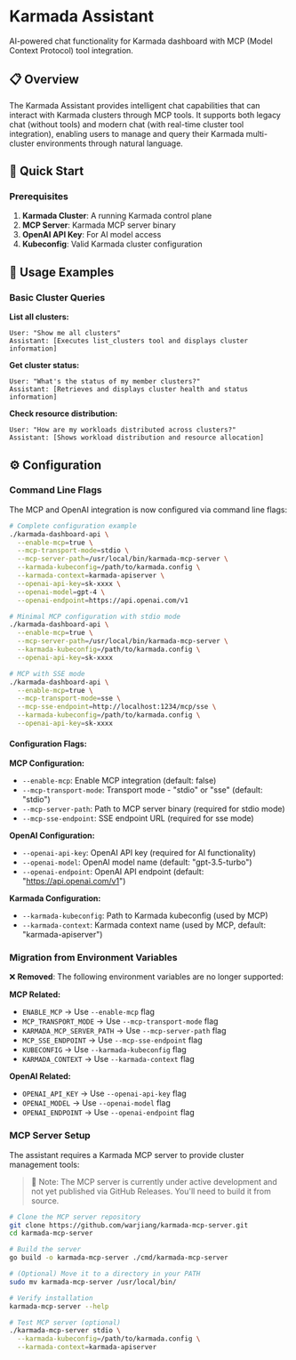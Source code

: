 # Karmada Assistant

AI-powered chat functionality for Karmada dashboard with MCP (Model Context Protocol) tool integration.

## 📋 Overview

The Karmada Assistant provides intelligent chat capabilities that can interact with Karmada clusters through MCP tools. It supports both legacy chat (without tools) and modern chat (with real-time cluster tool integration), enabling users to manage and query their Karmada multi-cluster environments through natural language.

## 🚀 Quick Start

### Prerequisites

1. **Karmada Cluster**: A running Karmada control plane
2. **MCP Server**: Karmada MCP server binary
3. **OpenAI API Key**: For AI model access
4. **Kubeconfig**: Valid Karmada cluster configuration

## 💬 Usage Examples

### Basic Cluster Queries

**List all clusters:**
```
User: "Show me all clusters"
Assistant: [Executes list_clusters tool and displays cluster information]
```

**Get cluster status:**
```
User: "What's the status of my member clusters?"
Assistant: [Retrieves and displays cluster health and status information]
```

**Check resource distribution:**
```
User: "How are my workloads distributed across clusters?"
Assistant: [Shows workload distribution and resource allocation]
```

## ⚙️ Configuration

### Command Line Flags

The MCP and OpenAI integration is now configured via command line flags:

```bash
# Complete configuration example
./karmada-dashboard-api \
  --enable-mcp=true \
  --mcp-transport-mode=stdio \
  --mcp-server-path=/usr/local/bin/karmada-mcp-server \
  --karmada-kubeconfig=/path/to/karmada.config \
  --karmada-context=karmada-apiserver \
  --openai-api-key=sk-xxxx \
  --openai-model=gpt-4 \
  --openai-endpoint=https://api.openai.com/v1

# Minimal MCP configuration with stdio mode
./karmada-dashboard-api \
  --enable-mcp=true \
  --mcp-server-path=/usr/local/bin/karmada-mcp-server \
  --karmada-kubeconfig=/path/to/karmada.config \
  --openai-api-key=sk-xxxx

# MCP with SSE mode
./karmada-dashboard-api \
  --enable-mcp=true \
  --mcp-transport-mode=sse \
  --mcp-sse-endpoint=http://localhost:1234/mcp/sse \
  --karmada-kubeconfig=/path/to/karmada.config \
  --openai-api-key=sk-xxxx
```

#### Configuration Flags:

**MCP Configuration:**
- `--enable-mcp`: Enable MCP integration (default: false)
- `--mcp-transport-mode`: Transport mode - "stdio" or "sse" (default: "stdio")
- `--mcp-server-path`: Path to MCP server binary (required for stdio mode)
- `--mcp-sse-endpoint`: SSE endpoint URL (required for sse mode)

**OpenAI Configuration:**
- `--openai-api-key`: OpenAI API key (required for AI functionality)
- `--openai-model`: OpenAI model name (default: "gpt-3.5-turbo")
- `--openai-endpoint`: OpenAI API endpoint (default: "https://api.openai.com/v1")

**Karmada Configuration:**
- `--karmada-kubeconfig`: Path to Karmada kubeconfig (used by MCP)
- `--karmada-context`: Karmada context name (used by MCP, default: "karmada-apiserver")

### Migration from Environment Variables

❌ **Removed**: The following environment variables are no longer supported:

**MCP Related:**
- `ENABLE_MCP` → Use `--enable-mcp` flag
- `MCP_TRANSPORT_MODE` → Use `--mcp-transport-mode` flag  
- `KARMADA_MCP_SERVER_PATH` → Use `--mcp-server-path` flag
- `MCP_SSE_ENDPOINT` → Use `--mcp-sse-endpoint` flag
- `KUBECONFIG` → Use `--karmada-kubeconfig` flag
- `KARMADA_CONTEXT` → Use `--karmada-context` flag

**OpenAI Related:**
- `OPENAI_API_KEY` → Use `--openai-api-key` flag
- `OPENAI_MODEL` → Use `--openai-model` flag
- `OPENAI_ENDPOINT` → Use `--openai-endpoint` flag

### MCP Server Setup

The assistant requires a Karmada MCP server to provide cluster management tools:
> 📢 Note: The MCP server is currently under active development and not yet published via GitHub Releases. 
> You'll need to build it from source.

```bash
# Clone the MCP server repository
git clone https://github.com/warjiang/karmada-mcp-server.git
cd karmada-mcp-server

# Build the server
go build -o karmada-mcp-server ./cmd/karmada-mcp-server

# (Optional) Move it to a directory in your PATH
sudo mv karmada-mcp-server /usr/local/bin/

# Verify installation
karmada-mcp-server --help

# Test MCP server (optional)
./karmada-mcp-server stdio \
  --karmada-kubeconfig=/path/to/karmada.config \
  --karmada-context=karmada-apiserver
```
